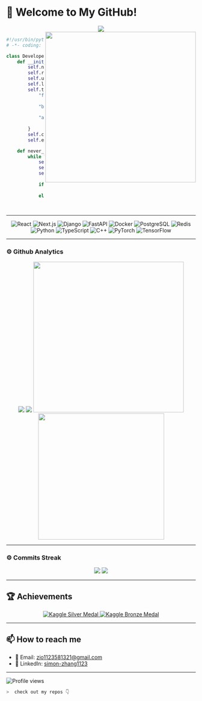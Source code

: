 # 👾 Welcome to My GitHub!

<div align="center">
  <picture>
    <source media="(prefers-color-scheme: dark)" srcset="https://readme-typing-svg.herokuapp.com?font=Fira+Code&size=24&duration=3000&pause=1000&color=00FF00&center=true&vCenter=true&width=500&lines=Full-Stack+Developer;AI+Enthusiast;Coding+is+Magic!" />
    <img src="https://readme-typing-svg.herokuapp.com?font=Fira+Code&size=24&duration=3000&pause=1000&color=00FF00&center=true&vCenter=true&width=500&lines=Full-Stack+Developer;AI+Enthusiast;Coding+is+Magic!" />
  </picture>
</div>


<img align='right' src="https://media.giphy.com/media/l0HlTy9x8FZo0XO1i/giphy.gif" width="400">

```python
#!/usr/bin/python
# -*- coding: utf-8 -*-

class Developer:
    def __init__(self):
        self.name = "Simon Zhang"
        self.role = "Computing & Software Systems Student"
        self.university = "University of Melbourne"
        self.location = "Melbourne, Australia"
        self.technologies = {
            "frontend": ["React", "Next.js", "Fabric.js", "Framer Motion", 
                         "Material-UI", "Tailwind CSS", "ThreeJS"],
            "backend": ["Django", "FastAPI", "Express.js", "Node.js", 
                        "Docker", "PostgreSQL", "Redis"],
            "ai_ml": ["PyTorch", "TensorFlow", "Hugging Face", 
                     "OpenCV", "DEAP", "scikit-image"]
        }
        self.current_focus = ["Tracer", "CaveCanvas Evolution"]
        self.email = "zio1123581321@gmail.com"

    def never_stop_learning(self):
        while True:
            self.learn_new_tech()
            self.build_cool_projects()
            self.improve_skills()
            
            if not self.success:
                self.try_again()
            else:
                self.celebrate()
                continue
```
---
<p align="center">
<img src="https://img.shields.io/badge/React-20232A?style=for-the-badge&logo=react&logoColor=61DAFB" alt="React" />
<img src="https://img.shields.io/badge/Next.js-000000?style=for-the-badge&logo=next.js&logoColor=white" alt="Next.js" />
<img src="https://img.shields.io/badge/Django-092E20?style=for-the-badge&logo=django&logoColor=white" alt="Django" />
<img src="https://img.shields.io/badge/FastAPI-009688?style=for-the-badge&logo=fastapi&logoColor=white" alt="FastAPI" />
<img src="https://img.shields.io/badge/Docker-2496ED?style=for-the-badge&logo=docker&logoColor=white" alt="Docker" />
<img src="https://img.shields.io/badge/PostgreSQL-316192?style=for-the-badge&logo=postgresql&logoColor=white" alt="PostgreSQL" />
<img src="https://img.shields.io/badge/Redis-DC382D?style=for-the-badge&logo=redis&logoColor=white" alt="Redis" />
<img src="https://img.shields.io/badge/Python-3776AB?style=for-the-badge&logo=python&logoColor=white" alt="Python" />
<img src="https://img.shields.io/badge/TypeScript-3178C6?style=for-the-badge&logo=typescript&logoColor=white" alt="TypeScript" />
<img src="https://img.shields.io/badge/C++-00599C?style=for-the-badge&logo=cplusplus&logoColor=white" alt="C++" />
<img src="https://img.shields.io/badge/PyTorch-EE4C2C?style=for-the-badge&logo=pytorch&logoColor=white" alt="PyTorch" />
<img src="https://img.shields.io/badge/TensorFlow-FF6F00?style=for-the-badge&logo=tensorflow&logoColor=white" alt="TensorFlow" />
</p>

---


### ⚙ Github Analytics

<p align="center">
<img src="https://github-profile-summary-cards.vercel.app/api/cards/repos-per-language?username=Middlism&theme=nord_dark">
<img src="https://github-profile-summary-cards.vercel.app/api/cards/most-commit-language?username=Middlism&theme=nord_dark">
<img src="https://github-readme-stats.vercel.app/api?username=Middlism&theme=blue-green" width="400">
<img src="https://github-readme-stats.vercel.app/api/top-langs/?username=Middlism&theme=chartreuse-dark&layout=compact" width="335">
</p>

---
### ⚙ Commits Streak 

<p align="center">
<img src="https://github-readme-streak-stats.herokuapp.com/?user=Middlism&theme=radical">
<img src="https://github-activity-graph.vercel.app/graph?username=Middlism&bg_color=000000&color=4fff67&line=4fff67&point=ffffff&area=true&hide_border=true">
</p>

---

## 🏆 Achievements
<p align="center">
  <a href="https://www.kaggle.com/certification/competitions/simon1122/rsna-2024-lumbar-spine-degenerative-classification" target="_blank">
    <img src="https://img.shields.io/badge/Kaggle-Silver_Medal_RSNA_2024-silver?style=for-the-badge&logo=kaggle&logoColor=white" alt="Kaggle Silver Medal" />
  </a>
  <a href="https://www.kaggle.com/certification/competitions/simon1122/lmsys-chatbot-arena" target="_blank">
    <img src="https://img.shields.io/badge/Kaggle-Bronze_Medal_LMSYS_Arena-bronze?style=for-the-badge&logo=kaggle&logoColor=white" alt="Kaggle Bronze Medal" />
  </a>
</p>

---

## 📫 How to reach me

- 📧 Email: [zio1123581321@gmail.com](mailto:zio1123581321@gmail.com)
- 🔗 LinkedIn: [simon-zhang1123](https://www.linkedin.com/in/simon-zhang1123/)

----

![Profile views](https://komarev.com/ghpvc/?username=Middlism&color=blue)


```zsh
>  check out my repos 👇
```
